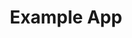 ---
title: Example App
redirect: 'https://github.com/codexperience-io/coordinate-example-app[303]'
---